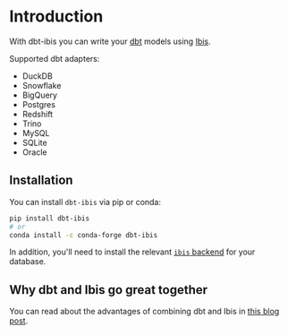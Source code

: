 # Introduction
With dbt-ibis you can write your [dbt](https://www.getdbt.com/) models using [Ibis](https://ibis-project.org/).

Supported dbt adapters:
* DuckDB
* Snowflake
* BigQuery
* Postgres
* Redshift
* Trino
* MySQL
* SQLite
* Oracle

## Installation
You can install `dbt-ibis` via pip or conda:
```bash
pip install dbt-ibis
# or
conda install -c conda-forge dbt-ibis
```

In addition, you'll need to install the relevant [`ibis` backend](https://ibis-project.org/install) for your database.

## Why dbt and Ibis go great together
You can read about the advantages of combining dbt and Ibis in [this blog post](https://ibis-project.org/posts/dbt-ibis/).
